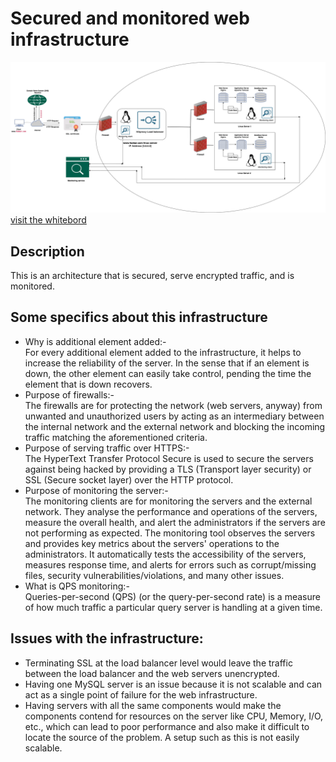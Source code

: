 #   Secured and monitored web infrastructure
![secured web infra](./2-secured_and_monitored_web_infrastructure.png)
[visit the whitebord](https://app.diagrams.net/#G1qtI9ti5jdmUsBjBl4mWDt4XauQiR_H2r)
##  Description
This is an architecture that is secured, serve encrypted traffic, and is monitored.

##  Some specifics about this infrastructure
-   Why is additional element added:- <br> For every additional element added to the infrastructure, it helps to increase the reliability of the server. In the sense that if an element is down, the other element can easily take control, pending the time the element that is down recovers.
-   Purpose of firewalls:- <br> The firewalls are for protecting the network (web servers, anyway) from unwanted and unauthorized users by acting as an intermediary between the internal network and the external network and blocking the incoming traffic matching the aforementioned criteria.
-   Purpose of serving traffic over HTTPS:- <br> The HyperText Transfer Protocol Secure is used to secure the servers against being hacked by providing a TLS (Transport layer security) or SSL (Secure socket layer) over the HTTP protocol.
-   Purpose of monitoring the server:-  <br> The monitoring clients are for monitoring the servers and the external network. They analyse the performance and operations of the servers, measure the overall health, and alert the administrators if the servers are not performing as expected. The monitoring tool observes the servers and provides key metrics about the servers' operations to the administrators. It automatically tests the accessibility of the servers, measures response time, and alerts for errors such as corrupt/missing files, security vulnerabilities/violations, and many other issues.
-   What is QPS monitoring:- <br> Queries-per-second (QPS) (or the query-per-second rate) is a measure of how much traffic a particular query server is handling at a given time.

##  Issues with the infrastructure:
-   Terminating SSL at the load balancer level would leave the traffic between the load balancer and the web servers unencrypted.
-   Having one MySQL server is an issue because it is not scalable and can act as a single point of failure for the web infrastructure.
-   Having servers with all the same components would make the components contend for resources on the server like CPU, Memory, I/O, etc., which can lead to poor performance and also make it difficult to locate the source of the problem. A setup such as this is not easily scalable.
